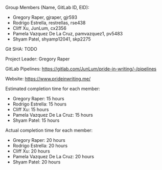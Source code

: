 Group Members (Name, GitLab ID, EID):
- Gregory Raper,                gjraper,          gjr593
- Rodrigo Estrella,             restrellas,       rse438
- Cliff Xu,                     JunLum,           cx2356
- Pamela Vazquez De La Cruz,    pamvazquez1,      pv5483
- Shyam Patel,                  shyamp12041,      skp2275

Git SHA: TODO

Project Leader: Gregory Raper

GitLab Pipelines: https://gitlab.com/JunLum/pride-in-writing/-/pipelines

Website: https://www.prideinwriting.me/

Estimated completion time for each member:
- Gregory Raper:               15 hours
- Rodrigo Estrella:            15 hours
- Cliff Xu:                    15 hours
- Pamela Vazquez De La Cruz:   15 hours
- Shyam Patel:                 15 hours

Actual completion time for each member:
- Gregory Raper:               20 hours
- Rodrigo Estrella:            20 hours
- Cliff Xu:                    20 hours
- Pamela Vazquez De La Cruz:   20 hours
- Shyam Patel:                 20 hours

